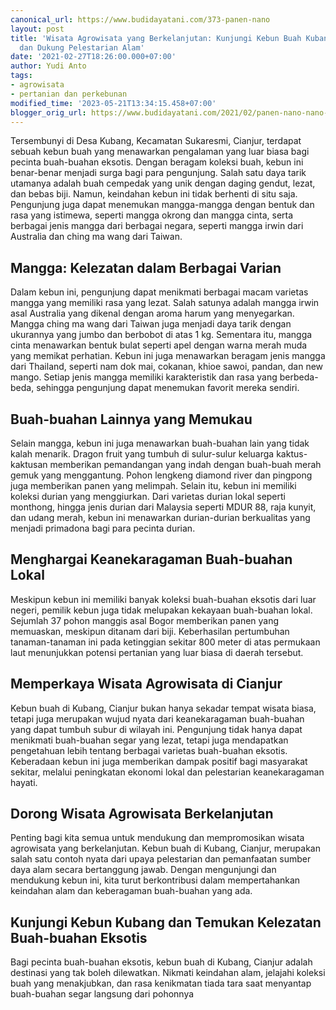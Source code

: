 ```yaml
---
canonical_url: https://www.budidayatani.com/373-panen-nano
layout: post
title: 'Wisata Agrowisata yang Berkelanjutan: Kunjungi Kebun Buah Kubang, Cianjur,
  dan Dukung Pelestarian Alam'
date: '2021-02-27T18:26:00.000+07:00'
author: Yudi Anto
tags:
- agrowisata
- pertanian dan perkebunan
modified_time: '2023-05-21T13:34:15.458+07:00'
blogger_orig_url: https://www.budidayatani.com/2021/02/panen-nano-nano-di-kebun-buah.html
---
```


<p>Tersembunyi di Desa Kubang, Kecamatan Sukaresmi, Cianjur, terdapat sebuah kebun buah yang menawarkan pengalaman yang luar biasa bagi pecinta buah-buahan eksotis. Dengan beragam koleksi buah, kebun ini benar-benar menjadi surga bagi para pengunjung. Salah satu daya tarik utamanya adalah buah cempedak yang unik dengan daging gendut, lezat, dan bebas biji. Namun, keindahan kebun ini tidak berhenti di situ saja. Pengunjung juga dapat menemukan mangga-mangga dengan bentuk dan rasa yang istimewa, seperti mangga okrong dan mangga cinta, serta berbagai jenis mangga dari berbagai negara, seperti mangga irwin dari Australia dan ching ma wang dari Taiwan.</p><h2>Mangga: Kelezatan dalam Berbagai Varian</h2><p>Dalam kebun ini, pengunjung dapat menikmati berbagai macam varietas mangga yang memiliki rasa yang lezat. Salah satunya adalah mangga irwin asal Australia yang dikenal dengan aroma harum yang menyegarkan. Mangga ching ma wang dari Taiwan juga menjadi daya tarik dengan ukurannya yang jumbo dan berbobot di atas 1 kg. Sementara itu, mangga cinta menawarkan bentuk bulat seperti apel dengan warna merah muda yang memikat perhatian. Kebun ini juga menawarkan beragam jenis mangga dari Thailand, seperti nam dok mai, cokanan, khioe sawoi, pandan, dan new mango. Setiap jenis mangga memiliki karakteristik dan rasa yang berbeda-beda, sehingga pengunjung dapat menemukan favorit mereka sendiri.</p><h2>Buah-buahan Lainnya yang Memukau</h2><p>Selain mangga, kebun ini juga menawarkan buah-buahan lain yang tidak kalah menarik. Dragon fruit yang tumbuh di sulur-sulur keluarga kaktus-kaktusan memberikan pemandangan yang indah dengan buah-buah merah gemuk yang menggantung. Pohon lengkeng diamond river dan pingpong juga memberikan panen yang melimpah. Selain itu, kebun ini memiliki koleksi durian yang menggiurkan. Dari varietas durian lokal seperti monthong, hingga jenis durian dari Malaysia seperti MDUR 88, raja kunyit, dan udang merah, kebun ini menawarkan durian-durian berkualitas yang menjadi primadona bagi para pecinta durian.</p><h2>Menghargai Keanekaragaman Buah-buahan Lokal</h2><p>Meskipun kebun ini memiliki banyak koleksi buah-buahan eksotis dari luar negeri, pemilik kebun juga tidak melupakan kekayaan buah-buahan lokal. Sejumlah 37 pohon manggis asal Bogor memberikan panen yang memuaskan, meskipun ditanam dari biji. Keberhasilan pertumbuhan tanaman-tanaman ini pada ketinggian sekitar 800 meter di atas permukaan laut menunjukkan potensi pertanian yang luar biasa di daerah tersebut.</p><h2>Memperkaya Wisata Agrowisata di Cianjur</h2><p>Kebun buah di Kubang, Cianjur bukan hanya sekadar tempat wisata biasa, tetapi juga merupakan wujud nyata dari keanekaragaman buah-buahan yang dapat tumbuh subur di wilayah ini. Pengunjung tidak hanya dapat menikmati buah-buahan segar yang lezat, tetapi juga mendapatkan pengetahuan lebih tentang berbagai varietas buah-buahan eksotis. Keberadaan kebun ini juga memberikan dampak positif bagi masyarakat sekitar, melalui peningkatan ekonomi lokal dan pelestarian keanekaragaman hayati.</p><h2>Dorong Wisata Agrowisata Berkelanjutan</h2><p>Penting bagi kita semua untuk mendukung dan mempromosikan wisata agrowisata yang berkelanjutan. Kebun buah di Kubang, Cianjur, merupakan salah satu contoh nyata dari upaya pelestarian dan pemanfaatan sumber daya alam secara bertanggung jawab. Dengan mengunjungi dan mendukung kebun ini, kita turut berkontribusi dalam mempertahankan keindahan alam dan keberagaman buah-buahan yang ada.</p><h2>Kunjungi Kebun Kubang dan Temukan Kelezatan Buah-buahan Eksotis</h2><p>Bagi pecinta buah-buahan eksotis, kebun buah di Kubang, Cianjur adalah destinasi yang tak boleh dilewatkan. Nikmati keindahan alam, jelajahi koleksi buah yang menakjubkan, dan rasa kenikmatan tiada tara saat menyantap buah-buahan segar langsung dari pohonnya</p>